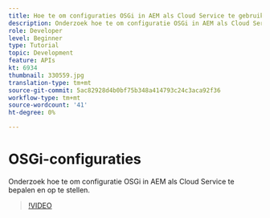 ```yaml
---
title: Hoe te om configuraties OSGi in AEM als Cloud Service te gebruiken?
description: Onderzoek hoe te om configuratie OSGi in AEM als Cloud Service te bepalen en op te stellen.
role: Developer
level: Beginner
type: Tutorial
topic: Development
feature: APIs
kt: 6934
thumbnail: 330559.jpg
translation-type: tm+mt
source-git-commit: 5ac82928d4b0bf75b348a414793c24c3aca92f36
workflow-type: tm+mt
source-wordcount: '41'
ht-degree: 0%

---
```



# OSGi-configuraties

Onderzoek hoe te om configuratie OSGi in AEM als Cloud Service te bepalen en op te stellen.

>[!VIDEO](https://video.tv.adobe.com/v/330559/?quality=12&learn=on)